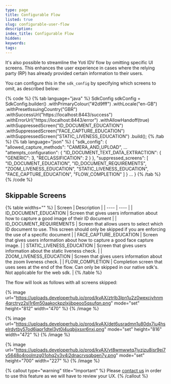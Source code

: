 ```yaml
---
type: page
title: Configurable Flow
listed: true
slug: configurable-user-flow
description: 
index_title: Configurable Flow
hidden: 
keywords: 
tags: 
---
```


It's also possible to streamline the Yoti IDV flow by omitting specific UI screens. This enhances the user experience in cases where the relying party (RP) has already provided certain information to their users.

You can configure this in the `sdk_config` by specifying which screens to omit, as described below:

{% code %}
{% tab language="java" %}
SdkConfig sdkConfig = SdkConfig.builder()
    .withPrimaryColour("#2d9fff")
  	.withLocale("en-GB")
    .withPresetIssuingCountry("GBR")
    .withSuccessUrl("https://localhost:8443/success")
    .withErrorUrl("https://localhost:8443/error")
    .withAllowHandoff(true)
    .withSuppressedScreen("ID_DOCUMENT_EDUCATION")
    .withSuppressedScreen("FACE_CAPTURE_EDUCATION")
    .withSuppressedScreen("STATIC_LIVENESS_EDUCATION")
    .build();
{% /tab %}
{% tab language="json" %}
{
  "sdk_config": {
    "allowed_capture_methods": "CAMERA_AND_UPLOAD",
     ...
    "attempts_configuration": {
      "ID_DOCUMENT_TEXT_DATA_EXTRACTION": {
        "GENERIC": 3,
        "RECLASSIFICATION": 2
      }
    },
    "suppressed_screens": [
      "ID_DOCUMENT_EDUCATION",
      "ID_DOCUMENT_REQUIREMENTS",
      "ZOOM_LIVENESS_EDUCATION",
      "STATIC_LIVENESS_EDUCATION",
      "FACE_CAPTURE_EDUCATION",
      "FLOW_COMPLETION"
    ]
  }
  ...
}
{% /tab %}
{% /code %}

## Skippable Screens

{% table widths="" %}
| Screen | Description | 
| ---- | ---- | 
| ID_DOCUMENT_EDUCATION | Screen that gives users information about how to capture a good image of their ID document | 
| ID_DOCUMENT_REQUIREMENTS | Screen that allows users to select which ID document to use. This screen should only be skipped if you are enforcing the use of a specific document | 
| FACE_CAPTURE_EDUCATION | Screen that gives users information about how to capture a good face capture image. | 
| STATIC_LIVENESS_EDUCATION | Screen that gives users information about the static liveness check. | 
| ZOOM_LIVENESS_EDUCATION | Screen that gives users information about the zoom liveness check. | 
| FLOW_COMPLETION | Completion screen that uses sees at the end of the flow. Can only be skipped in our native sdk's. Not applicable for the web sdk. | 
{% /table %}

The flow will look as follows with all screens skipped:

{% image url="https://uploads.developerhub.io/prod/kvAX/ztrlb3lpn1u2z0wexcjvhnm4qrctryz2sl1r6m50aakockpzlxjjbpeoo5qsufqn.png" mode="set" height="812" width="470" %}
{% /image %}

{% image url="https://uploads.developerhub.io/prod/kvAX/det6usradmn1u80dx7iu4hselrdvtby57od6japr1dtel3yt0i4uqbjjxsxr6nxj.png" mode="set" height="816" width="472" %}
{% /image %}

{% image url="https://uploads.developerhub.io/prod/kvAX/vt8wmwwtq7jyzjzu8isr9ei7v5648o4roolmzg01ohq2v3v4i2dnacrvsqbqen7y.png" mode="set" height="700" width="227" %}
{% /image %}

{% callout type="warning" title="Important" %}
Please [contact us](https://support.yoti.com/yotisupport/s/contactsupport) in order to use this feature as we will have to review your UX.
{% /callout %}
